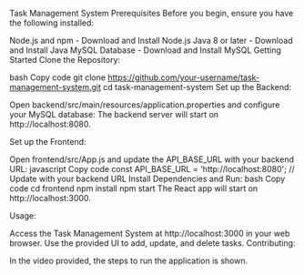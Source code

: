 Task Management System
Prerequisites
Before you begin, ensure you have the following installed:

Node.js and npm - Download and Install Node.js
Java 8 or later - Download and Install Java
MySQL Database - Download and Install MySQL
Getting Started
Clone the Repository:

bash
Copy code
git clone https://github.com/your-username/task-management-system.git
cd task-management-system
Set up the Backend:

Open backend/src/main/resources/application.properties and configure your MySQL database:
The backend server will start on http://localhost:8080.

Set up the Frontend:

Open frontend/src/App.js and update the API_BASE_URL with your backend URL:
javascript
Copy code
const API_BASE_URL = 'http://localhost:8080'; // Update with your backend URL
Install Dependencies and Run:
bash
Copy code
cd frontend
npm install
npm start
The React app will start on http://localhost:3000.

Usage:

Access the Task Management System at http://localhost:3000 in your web browser.
Use the provided UI to add, update, and delete tasks.
Contributing:

In the video provided, the steps to run the application is shown.

